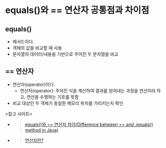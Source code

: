 # equals()와 == 연산자 공통점과 차이점
## equals()
* 메서드이다.
* 객체의 값을 비교할 때 사용
* 문자열의 데이터/내용을 기반으로 주어진 두 문자열을 비교

## == 연산자
* 연산자(operator)이다.
    * 연산자(operator): 주어진 식을 계산하여 결과를 얻어내는 과정을 연산이라 하고, 연산을 수행하는 기호를 뜻함
* 비교 대상인 두 객체가 동일한 메모리 위치를 가리키는지 확인

<참고 사이트>
* >[equals()와 == 연산자 차이(Difference between == and .equals() method in Java)](https://www.geeksforgeeks.org/difference-equals-method-java/)
* >[연산자란?](https://keep-cool.tistory.com/17)
